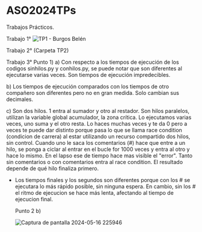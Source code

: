 # ASO2024TPs

Trabajos Prácticos.

Trabajo 1° ![TP1 - Burgos Belén](https://github.com/belenburgos20/ASO2024TPs/assets/167141409/3850d3d4-9ca5-44ef-bade-6e3ea4c2831f)


Trabajo 2° (Carpeta TP2)

Trabajo 3° Punto 1)
a) Con respecto a los tiempos de ejecución de los codigos sinhilos.py y conhilos.py, se puede notar que son diferentes al ejecutarse varias veces. Son tiempos de ejecución impredecibles.
           
b) Los tiempos de ejecución comparados con los tiempos de otro compañero son diferentes pero no en gran medida. Solo cambian sus decimales.
           
c) Son dos hilos. 1 entra al sumador y otro al restador. Son hilos paralelos, utilizan la variable global acumulador, la zona crítica. Lo ejecutamos varias veces, uno suma y el otro resta. Lo haces muchas veces y te da 0 pero a veces te puede dar distinto porque pasa lo que se llama race condition (condicion de carrera) al estar utilizando un recurso compartido dos hilos, sin control. Cuando uno le saca los comentarios (#) hace que entre a un hilo, se ponga a ciclar al entrar en el bucle for 1000 veces y entra al otro y hace lo mismo. En el lapso ese de tiempo hace mas visible el "error". Tanto sin comentarios o con comentarios entra al race condition. El resultado depende de qué hilo finaliza primero.
- Los tiempos finales y los segundos son diferentes porque con los # se ejecutara lo más rápido posible, sin ninguna espera. En cambio, sin los # el ritmo de ejecucion se hace más lenta, afectando al tiempo de ejecucion final.


   Punto 2 b) 
   
   ![Captura de pantalla 2024-05-16 225946](https://github.com/belenburgos20/ASO2024TPs/assets/167141409/3c4131fa-b2b6-4f52-afe5-4b11edc9948d)




           



